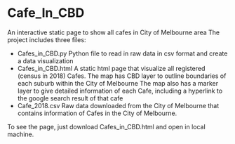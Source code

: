# Cafe_In_CBD
An interactive static page to show all cafes in City of Melbourne area
The project includes three files:
  - Cafes_in_CBD.py
    Python file to read in raw data in csv format and create a data visualization
  - Cafes_in_CBD.html
    A static html page that visualize all registered (census in 2018) Cafes. 
    The map has CBD layer to outline boundaries of each suburb within the City of Melbourne
    The map also has a marker layer to give detailed information of each Cafe, including a hyperlink to the google search result of that cafe
  - Cafe_2018.csv
    Raw data downloaded from the City of Melbourne that contains information of Cafes in the City of Melbourne.

To see the page, just download Cafes_in_CBD.html and open in local machine.
